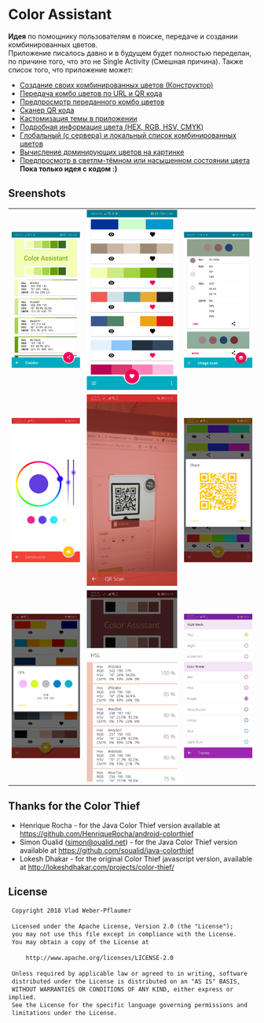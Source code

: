 # Color Assistant
<strong>Идея</strong> по помощнику пользователям в поиске, передаче и создании комбинированных цветов. <br />
Приложение писалось давно и в будущем будет полностью переделан, по причине того, что это не Single Activity (Смешная причина). Также список того, что приложение может:
* [Создание своих комбинированных цветов (Конструктор)](https://github.com/FromSi/Color_Assistant/blob/master/screenshot/img4.jpg)
* [Передача комбо цветов по URL и QR кода](https://github.com/FromSi/Color_Assistant/blob/master/screenshot/img6.jpg)
* [Предпросмотр переданного комбо цветов](https://github.com/FromSi/Color_Assistant/blob/master/screenshot/img7.jpg)
* [Сканер QR кода](https://github.com/FromSi/Color_Assistant/blob/master/screenshot/img5.jpg)
* [Кастомизация темы в приложении](https://github.com/FromSi/Color_Assistant/blob/master/screenshot/img9.jpg)
* [Подробная информация цвета (HEX, RGB, HSV, CMYK)](https://github.com/FromSi/Color_Assistant/blob/master/screenshot/img1.jpg)
* [Глобальный (с сервера) и локальный список комбинированных цветов](https://github.com/FromSi/Color_Assistant/blob/master/screenshot/img2.jpg)
* [Вычисление доминирующих цветов на картинке](https://github.com/FromSi/Color_Assistant/blob/master/screenshot/img3.jpg)
* [Предпросмотр в cветлм-тёмном или насыщенном состоянии цвета](https://github.com/FromSi/Color_Assistant/blob/master/screenshot/img8.jpg)
<br /><strong>Пока только идея с кодом :)</strong>

## Sreenshots
<table>
  <tbody>
    <tr>
      <td align="center" valign="middle">
        <img src="screenshot/img1.jpg" width="227" heght="450"/>
      </td>
      <td align="center" valign="middle">
        <img src="screenshot/img2.jpg" width="302" heght="600"/>
      </td>
      <td align="center" valign="middle">
        <img src="screenshot/img3.jpg" width="227" heght="450"/>
      </td>
    </tr>
    <tr>
      <td align="center" valign="middle">
        <img src="screenshot/img4.jpg" width="227" heght="450"/>
      </td>
      <td align="center" valign="middle">
        <img src="screenshot/img5.jpg" width="227" heght="450"/>
      </td>
      <td align="center" valign="middle">
        <img src="screenshot/img6.jpg" width="227" heght="450"/>
      </td>
    </tr>
    <tr>
      <td align="center" valign="middle">
        <img src="screenshot/img7.jpg" width="227" heght="450"/>
      </td>
      <td align="center" valign="middle">
        <img src="screenshot/img8.jpg" width="227" heght="450"/>
      </td>
      <td align="center" valign="middle">
        <img src="screenshot/img9.jpg" width="227" heght="450"/>
      </td>
    </tr>
  </tbody>
</table>

## Thanks for the Color Thief
* Henrique Rocha - for the Java Color Thief version available at https://github.com/HenriqueRocha/android-colorthief
* Simon Oualid (simon@oualid.net) - for the Java Color Thief version available at https://github.com/soualid/java-colorthief
* Lokesh Dhakar - for the original Color Thief javascript version, available at http://lokeshdhakar.com/projects/color-thief/

## License

 	 Copyright 2018 Vlad Weber-Pflaumer

 	 Licensed under the Apache License, Version 2.0 (the "License");
 	 you may not use this file except in compliance with the License.
 	 You may obtain a copy of the License at

 	     http://www.apache.org/licenses/LICENSE-2.0

 	 Unless required by applicable law or agreed to in writing, software
	 distributed under the License is distributed on an "AS IS" BASIS,
 	 WITHOUT WARRANTIES OR CONDITIONS OF ANY KIND, either express or implied.
 	 See the License for the specific language governing permissions and
 	 limitations under the License.

